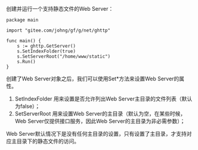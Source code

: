 创建并运行一个支持静态文件的Web Server：

    package main

    import "gitee.com/johng/gf/g/net/ghttp"

    func main() {
        s := ghttp.GetServer()
        s.SetIndexFolder(true)
        s.SetServerRoot("/home/www/static")
        s.Run()
    }

创建了Web Server对象之后，我们可以使用Set*方法来设置Web Server的属性。
1. SetIndexFolder 用来设置是否允许列出Web Server主目录的文件列表（默认为false）；
1. SetServerRoot 用来设置Web Server的主目录（默认为空，在某些时候，Web Server仅提供接口服务，因此Web Server的主目录为非必需参数）；

Web Server默认情况下是没有任何主目录的设置，只有设置了主目录，才支持对应主目录下的静态文件的访问。
